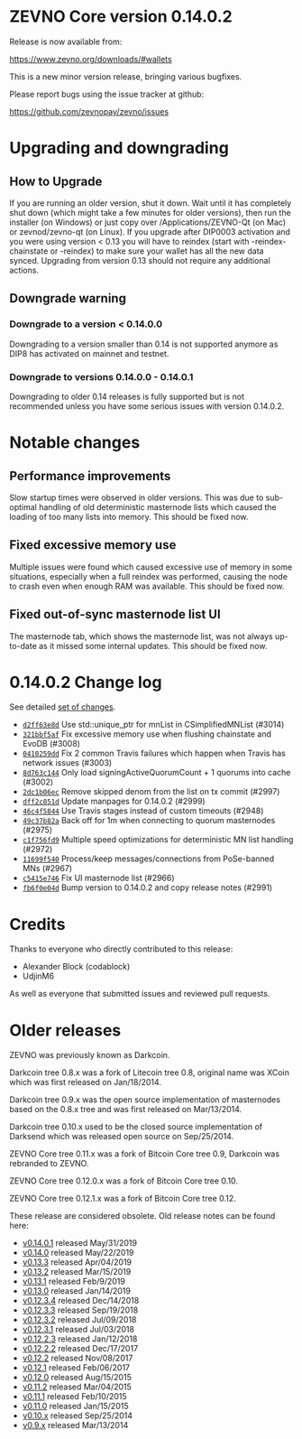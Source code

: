 ZEVNO Core version 0.14.0.2
==========================

Release is now available from:

  <https://www.zevno.org/downloads/#wallets>

This is a new minor version release, bringing various bugfixes.

Please report bugs using the issue tracker at github:

  <https://github.com/zevnopay/zevno/issues>


Upgrading and downgrading
=========================

How to Upgrade
--------------

If you are running an older version, shut it down. Wait until it has completely
shut down (which might take a few minutes for older versions), then run the
installer (on Windows) or just copy over /Applications/ZEVNO-Qt (on Mac) or
zevnod/zevno-qt (on Linux). If you upgrade after DIP0003 activation and you were
using version < 0.13 you will have to reindex (start with -reindex-chainstate
or -reindex) to make sure your wallet has all the new data synced. Upgrading from
version 0.13 should not require any additional actions.

Downgrade warning
-----------------

### Downgrade to a version < 0.14.0.0

Downgrading to a version smaller than 0.14 is not supported anymore as DIP8 has
activated on mainnet and testnet.

### Downgrade to versions 0.14.0.0 - 0.14.0.1

Downgrading to older 0.14 releases is fully supported but is not
recommended unless you have some serious issues with version 0.14.0.2.

Notable changes
===============

Performance improvements
------------------------
Slow startup times were observed in older versions. This was due to sub-optimal handling of old
deterministic masternode lists which caused the loading of too many lists into memory. This should be
fixed now.

Fixed excessive memory use
--------------------------
Multiple issues were found which caused excessive use of memory in some situations, especially when
a full reindex was performed, causing the node to crash even when enough RAM was available. This should
be fixed now.

Fixed out-of-sync masternode list UI
------------------------------------
The masternode tab, which shows the masternode list, was not always up-to-date as it missed some internal
updates. This should be fixed now.

0.14.0.2 Change log
===================

See detailed [set of changes](https://github.com/zevnopay/zevno/compare/v0.14.0.1...zevnopay:v0.14.0.2).

- [`d2ff63e8d`](https://github.com/zevnopay/zevno/commit/d2ff63e8d) Use std::unique_ptr for mnList in CSimplifiedMNList (#3014)
- [`321bbf5af`](https://github.com/zevnopay/zevno/commit/321bbf5af) Fix excessive memory use when flushing chainstate and EvoDB (#3008)
- [`0410259dd`](https://github.com/zevnopay/zevno/commit/0410259dd) Fix 2 common Travis failures which happen when Travis has network issues (#3003)
- [`8d763c144`](https://github.com/zevnopay/zevno/commit/8d763c144) Only load signingActiveQuorumCount + 1 quorums into cache (#3002)
- [`2dc1b06ec`](https://github.com/zevnopay/zevno/commit/2dc1b06ec) Remove skipped denom from the list on tx commit (#2997)
- [`dff2c851d`](https://github.com/zevnopay/zevno/commit/dff2c851d) Update manpages for 0.14.0.2 (#2999)
- [`46c4f5844`](https://github.com/zevnopay/zevno/commit/46c4f5844) Use Travis stages instead of custom timeouts (#2948)
- [`49c37b82a`](https://github.com/zevnopay/zevno/commit/49c37b82a) Back off for 1m when connecting to quorum masternodes (#2975)
- [`c1f756fd9`](https://github.com/zevnopay/zevno/commit/c1f756fd9) Multiple speed optimizations for deterministic MN list handling (#2972)
- [`11699f540`](https://github.com/zevnopay/zevno/commit/11699f540) Process/keep messages/connections from PoSe-banned MNs (#2967)
- [`c5415e746`](https://github.com/zevnopay/zevno/commit/c5415e746) Fix UI masternode list (#2966)
- [`fb6f0e04d`](https://github.com/zevnopay/zevno/commit/fb6f0e04d) Bump version to 0.14.0.2 and copy release notes (#2991)

Credits
=======

Thanks to everyone who directly contributed to this release:

- Alexander Block (codablock)
- UdjinM6

As well as everyone that submitted issues and reviewed pull requests.

Older releases
==============

ZEVNO was previously known as Darkcoin.

Darkcoin tree 0.8.x was a fork of Litecoin tree 0.8, original name was XCoin
which was first released on Jan/18/2014.

Darkcoin tree 0.9.x was the open source implementation of masternodes based on
the 0.8.x tree and was first released on Mar/13/2014.

Darkcoin tree 0.10.x used to be the closed source implementation of Darksend
which was released open source on Sep/25/2014.

ZEVNO Core tree 0.11.x was a fork of Bitcoin Core tree 0.9,
Darkcoin was rebranded to ZEVNO.

ZEVNO Core tree 0.12.0.x was a fork of Bitcoin Core tree 0.10.

ZEVNO Core tree 0.12.1.x was a fork of Bitcoin Core tree 0.12.

These release are considered obsolete. Old release notes can be found here:

- [v0.14.0.1](https://github.com/zevnopay/zevno/blob/master/doc/release-notes/zevno/release-notes-0.14.0.1.md) released May/31/2019
- [v0.14.0](https://github.com/zevnopay/zevno/blob/master/doc/release-notes/zevno/release-notes-0.14.0.md) released May/22/2019
- [v0.13.3](https://github.com/zevnopay/zevno/blob/master/doc/release-notes/zevno/release-notes-0.13.3.md) released Apr/04/2019
- [v0.13.2](https://github.com/zevnopay/zevno/blob/master/doc/release-notes/zevno/release-notes-0.13.2.md) released Mar/15/2019
- [v0.13.1](https://github.com/zevnopay/zevno/blob/master/doc/release-notes/zevno/release-notes-0.13.1.md) released Feb/9/2019
- [v0.13.0](https://github.com/zevnopay/zevno/blob/master/doc/release-notes/zevno/release-notes-0.13.0.md) released Jan/14/2019
- [v0.12.3.4](https://github.com/zevnopay/zevno/blob/master/doc/release-notes/zevno/release-notes-0.12.3.4.md) released Dec/14/2018
- [v0.12.3.3](https://github.com/zevnopay/zevno/blob/master/doc/release-notes/zevno/release-notes-0.12.3.3.md) released Sep/19/2018
- [v0.12.3.2](https://github.com/zevnopay/zevno/blob/master/doc/release-notes/zevno/release-notes-0.12.3.2.md) released Jul/09/2018
- [v0.12.3.1](https://github.com/zevnopay/zevno/blob/master/doc/release-notes/zevno/release-notes-0.12.3.1.md) released Jul/03/2018
- [v0.12.2.3](https://github.com/zevnopay/zevno/blob/master/doc/release-notes/zevno/release-notes-0.12.2.3.md) released Jan/12/2018
- [v0.12.2.2](https://github.com/zevnopay/zevno/blob/master/doc/release-notes/zevno/release-notes-0.12.2.2.md) released Dec/17/2017
- [v0.12.2](https://github.com/zevnopay/zevno/blob/master/doc/release-notes/zevno/release-notes-0.12.2.md) released Nov/08/2017
- [v0.12.1](https://github.com/zevnopay/zevno/blob/master/doc/release-notes/zevno/release-notes-0.12.1.md) released Feb/06/2017
- [v0.12.0](https://github.com/zevnopay/zevno/blob/master/doc/release-notes/zevno/release-notes-0.12.0.md) released Aug/15/2015
- [v0.11.2](https://github.com/zevnopay/zevno/blob/master/doc/release-notes/zevno/release-notes-0.11.2.md) released Mar/04/2015
- [v0.11.1](https://github.com/zevnopay/zevno/blob/master/doc/release-notes/zevno/release-notes-0.11.1.md) released Feb/10/2015
- [v0.11.0](https://github.com/zevnopay/zevno/blob/master/doc/release-notes/zevno/release-notes-0.11.0.md) released Jan/15/2015
- [v0.10.x](https://github.com/zevnopay/zevno/blob/master/doc/release-notes/zevno/release-notes-0.10.0.md) released Sep/25/2014
- [v0.9.x](https://github.com/zevnopay/zevno/blob/master/doc/release-notes/zevno/release-notes-0.9.0.md) released Mar/13/2014

